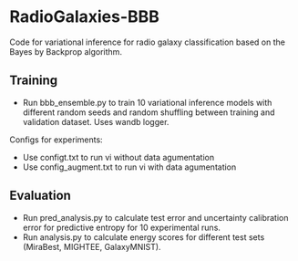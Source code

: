 # RadioGalaxies-BBB
Code for variational inference for radio galaxy classification based on the Bayes by Backprop algorithm.

## Training
 

- Run bbb_ensemble.py to train 10 variational inference models with different random seeds and random shuffling between training  and validation dataset. Uses wandb logger.

Configs for experiments:
- Use configt.txt to run vi without data agumentation
- Use config_augment.txt to run vi with data agumentation

## Evaluation

- Run pred_analysis.py to calculate test error and uncertainty calibration error for predictive entropy for 10 experimental runs.
- Run analysis.py to calculate energy scores for different test sets (MiraBest, MIGHTEE, GalaxyMNIST).